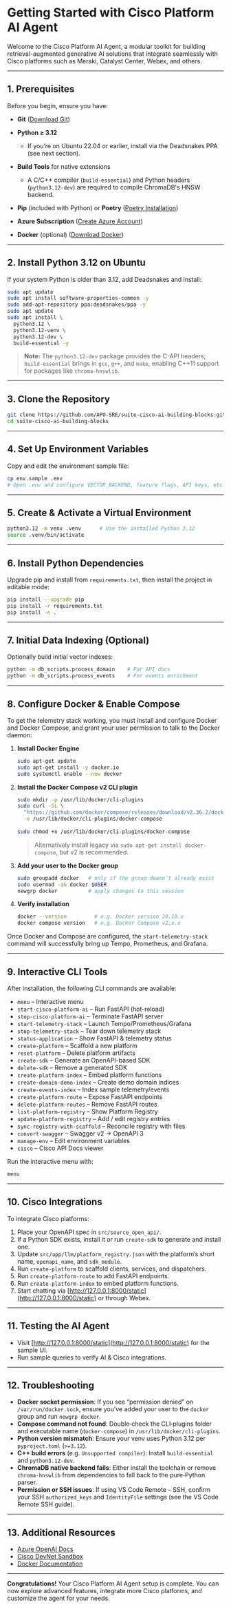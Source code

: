 # Getting Started with Cisco Platform AI Agent

Welcome to the Cisco Platform AI Agent, a modular toolkit for building retrieval-augmented generative AI solutions that integrate seamlessly with Cisco platforms such as Meraki, Catalyst Center, Webex, and others.

---

## 1. Prerequisites

Before you begin, ensure you have:

* **Git** ([Download Git](https://git-scm.com/downloads))
* **Python ≥ 3.12**

  * If you’re on Ubuntu 22.04 or earlier, install via the Deadsnakes PPA (see next section).
* **Build Tools** for native extensions

  * A C/C++ compiler (`build-essential`) and Python headers (`python3.12-dev`) are required to compile ChromaDB's HNSW backend.
* **Pip** (included with Python) or **Poetry** ([Poetry Installation](https://python-poetry.org/docs/#installation))
* **Azure Subscription** ([Create Azure Account](https://azure.microsoft.com/free))
* **Docker** (optional) ([Download Docker](https://docs.docker.com/get-docker/))

---

## 2. Install Python 3.12 on Ubuntu

If your system Python is older than 3.12, add Deadsnakes and install:

```bash
sudo apt update
sudo apt install software-properties-common -y
sudo add-apt-repository ppa:deadsnakes/ppa -y
sudo apt update
sudo apt install \
  python3.12 \
  python3.12-venv \
  python3.12-dev \
  build-essential -y
```

> **Note:** The `python3.12-dev` package provides the C-API headers; `build-essential` brings in `gcc`, `g++`, and `make`, enabling C++11 support for packages like `chroma-hnswlib`.

---

## 3. Clone the Repository

```bash
git clone https://github.com/APO-SRE/suite-cisco-ai-building-blocks.git
cd suite-cisco-ai-building-blocks
```

---

## 4. Set Up Environment Variables

Copy and edit the environment sample file:

```bash
cp env.sample .env
# Open .env and configure VECTOR_BACKEND, feature flags, API keys, etc.
```

---

## 5. Create & Activate a Virtual Environment

```bash
python3.12 -m venv .venv      # Use the installed Python 3.12
source .venv/bin/activate
```

---

## 6. Install Python Dependencies

Upgrade pip and install from `requirements.txt`, then install the project in editable mode:

```bash
pip install --upgrade pip
pip install -r requirements.txt
pip install -e .
```

---

## 7. Initial Data Indexing (Optional)

Optionally build initial vector indexes:

```bash
python -m db_scripts.process_domain    # For API docs
python -m db_scripts.process_events    # For events enrichment
```

--- 



## 8. Configure Docker & Enable Compose

To get the telemetry stack working, you must install and configure Docker and Docker Compose, and grant your user permission to talk to the Docker daemon:

1. **Install Docker Engine**

   ```bash
   sudo apt-get update
   sudo apt-get install -y docker.io
   sudo systemctl enable --now docker
   ```
2. **Install the Docker Compose v2 CLI plugin**

   ```bash
   sudo mkdir -p /usr/lib/docker/cli-plugins
   sudo curl -SL \
     "https://github.com/docker/compose/releases/download/v2.36.2/docker-compose-linux-$(uname -m)" \
     -o /usr/lib/docker/cli-plugins/docker-compose
 
   sudo chmod +x /usr/lib/docker/cli-plugins/docker-compose
   ```

   > Alternatively install legacy via `sudo apt-get install docker-compose`, but v2 is recommended.
3. **Add your user to the Docker group**

   ```bash
   sudo groupadd docker   # only if the group doesn’t already exist
   sudo usermod -aG docker $USER
   newgrp docker          # apply changes to this session
   ```
4. **Verify installation**

   ```bash
   docker --version         # e.g. Docker version 20.10.x
   docker compose version   # e.g. Docker Compose v2.x.x
   ```

Once Docker and Compose are configured, the `start-telemetry-stack` command will successfully bring up Tempo, Prometheus, and Grafana.

---

## 9. Interactive CLI Tools

After installation, the following CLI commands are available:

* `menu`                      – Interactive menu
* `start-cisco-platform-ai`   – Run FastAPI (hot-reload)
* `stop-cisco-platform-ai`    – Terminate FastAPI server
* `start-telemetry-stack`     – Launch Tempo/Prometheus/Grafana
* `stop-telemetry-stack`      – Tear down telemetry stack
* `status-application`        – Show FastAPI & telemetry status
* `create-platform`           – Scaffold a new platform
* `reset-platform`            – Delete platform artifacts
* `create-sdk`                – Generate an OpenAPI-based SDK
* `delete-sdk`                – Remove a generated SDK
* `create-platform-index`     – Embed platform functions
* `create-domain-demo-index`  – Create demo domain indices
* `create-events-index`       – Index sample telemetry/events
* `create-platform-route`     – Expose FastAPI endpoints
* `delete-platform-routes`    – Remove FastAPI routes
* `list-platform-registry`    – Show Platform Registry
* `update-platform-registry`  – Add / edit registry entries
* `sync-registry-with-scaffold` – Reconcile registry with files
* `convert-swagger`           – Swagger v2 → OpenAPI 3
* `manage-env`                – Edit environment variables
* `cisco`                     – Cisco API Docs viewer

Run the interactive menu with:

```bash
menu
```

---

## 10. Cisco Integrations

To integrate Cisco platforms:

1. Place your OpenAPI spec in `src/source_open_api/`.
2. If a Python SDK exists, install it or run `create-sdk` to generate and install one.
3. Update `src/app/llm/platform_registry.json` with the platform’s short name, `openapi_name`, and `sdk_module`.
4. Run `create-platform` to scaffold clients, services, and dispatchers.
5. Run `create-platform-route` to add FastAPI endpoints.
6. Run `create-platform-index` to embed platform functions.
7. Start chatting via [http://127.0.0.1:8000/static](http://127.0.0.1:8000/static) or through Webex.

---

## 11. Testing the AI Agent

* Visit [http://127.0.0.1:8000/static](http://127.0.0.1:8000/static) for the sample UI.
* Run sample queries to verify AI & Cisco integrations.

---

## 12. Troubleshooting

* **Docker socket permission**: If you see “permission denied” on `/var/run/docker.sock`, ensure you’ve added your user to the `docker` group and run `newgrp docker`.
* **Compose command not found**: Double‑check the CLI‑plugins folder and executable name (`docker-compose`) in `/usr/lib/docker/cli-plugins`.
* **Python version mismatch**: Ensure your venv uses Python 3.12 per `pyproject.toml` (`>=3.12`).
* **C++ build errors** (e.g. `Unsupported compiler`): Install `build-essential` and `python3.12-dev`.
* **ChromaDB native backend fails**: Either install the toolchain or remove `chroma-hnswlib` from dependencies to fall back to the pure‑Python parser.
* **Permission or SSH issues**: If using VS Code Remote – SSH, confirm your SSH `authorized_keys` and `IdentityFile` settings (see the VS Code Remote SSH guide).

---

## 13. Additional Resources

* [Azure OpenAI Docs](https://learn.microsoft.com/azure/cognitive-services/openai/)
* [Cisco DevNet Sandbox](https://developer.cisco.com/site/sandbox/)
* [Docker Documentation](https://docs.docker.com/get-started/)

---

**Congratulations!** Your Cisco Platform AI Agent setup is complete. You can now explore advanced features, integrate more Cisco platforms, and customize the agent for your needs.
